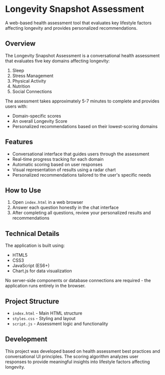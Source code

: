 # Longevity Snapshot Assessment

A web-based health assessment tool that evaluates key lifestyle factors affecting longevity and provides personalized recommendations.

## Overview

The Longevity Snapshot Assessment is a conversational health assessment that evaluates five key domains affecting longevity:

1. Sleep
2. Stress Management
3. Physical Activity
4. Nutrition
5. Social Connections

The assessment takes approximately 5-7 minutes to complete and provides users with:
- Domain-specific scores
- An overall Longevity Score
- Personalized recommendations based on their lowest-scoring domains

## Features

- Conversational interface that guides users through the assessment
- Real-time progress tracking for each domain
- Automatic scoring based on user responses
- Visual representation of results using a radar chart
- Personalized recommendations tailored to the user's specific needs

## How to Use

1. Open `index.html` in a web browser
2. Answer each question honestly in the chat interface
3. After completing all questions, review your personalized results and recommendations

## Technical Details

The application is built using:
- HTML5
- CSS3
- JavaScript (ES6+)
- Chart.js for data visualization

No server-side components or database connections are required - the application runs entirely in the browser.

## Project Structure

- `index.html` - Main HTML structure
- `styles.css` - Styling and layout
- `script.js` - Assessment logic and functionality

## Development

This project was developed based on health assessment best practices and conversational UI principles. The scoring algorithm analyzes user responses to provide meaningful insights into lifestyle factors affecting longevity.
